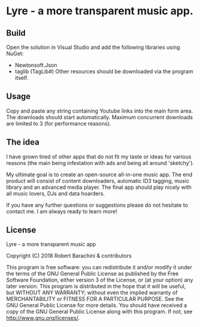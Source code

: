 # Lyre - a more transparent music app.

## Build
Open the solution in Visual Studio and add the following libraries using NuGet:
* Newtonsoft.Json
* taglib (TagLib#)
Other resources should be downloaded via the program itself.

## Usage
Copy and paste any string containing Youtube links into the main form area. The downloads should start automatically. Maximum concurrent downloads are limited to 3 (for performance reasons).

## The idea
I have grown tired of other apps that do not fit my taste or ideas for various reasons (the main being infestation with ads and being all around 'sketchy'). 

My ultimate goal is to create an open-source all-in-one music app. The end product will consist of content downloaders, automatic ID3 tagging, music library and an advanced media player. The final app should play nicely with all music lovers, DJs and data hoarders. 

If you have any further questions or suggestions please do not hesitate to contact me. I am always ready to learn more!

## License

Lyre - a more transparent music app

Copyright (C) 2018  Robert Barachini & contributors

This program is free software: you can redistribute it and/or modify it under the terms of the GNU General Public License as published by the Free Software Foundation, either version 3 of the License, or (at your option) any later version. This program is distributed in the hope that it will be useful, but WITHOUT ANY WARRANTY; without even the implied warranty of MERCHANTABILITY or FITNESS FOR A PARTICULAR PURPOSE.  See the GNU General Public License for more details. You should have received a copy of the GNU General Public License along with this program.  If not, see <http://www.gnu.org/licenses/>.
